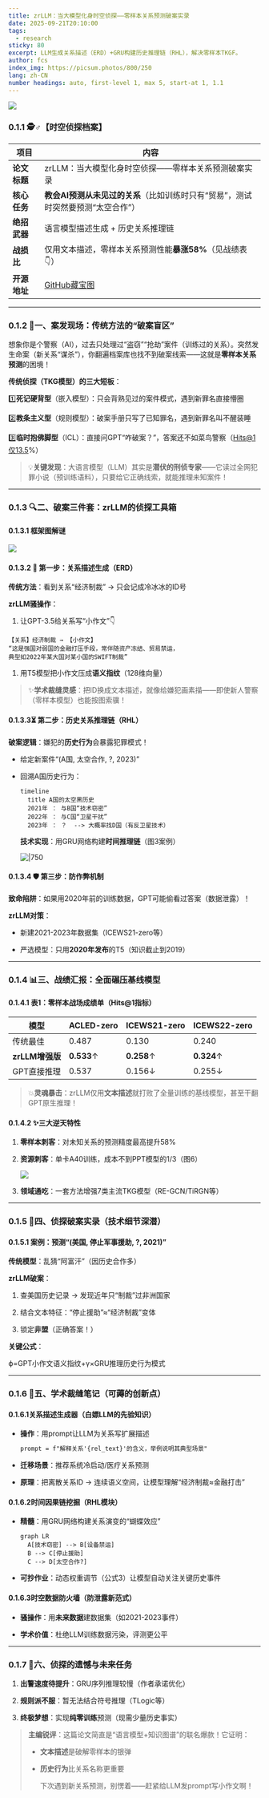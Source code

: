 ```yaml
---
title: zrLLM：当大模型化身时空侦探——零样本关系预测破案实录
date: 2025-09-21T20:10:00
tags:
  - research
sticky: 80
excerpt: LLM生成关系描述（ERD）+GRU构建历史推理链（RHL），解决零样本TKGF。
author: fcs
index_img: https://picsum.photos/800/250
lang: zh-CN
number headings: auto, first-level 1, max 5, start-at 1, 1.1
---
```


![](http://picsum.photos/800/250)


### 0.1.1 🕵️♂️ ​**​【时空侦探档案】​**​

| ​**​项目​**​   | ​**​内容​**​                                        |
| ------------ | ------------------------------------------------- |
| ​**​论文标题​**​ | zrLLM：当大模型化身时空侦探——零样本关系预测破案实录                     |
| ​**​核心任务​**​ | ​**​教会AI预测从未见过的关系​**​（比如训练时只有“贸易”，测试时突然要预测“太空合作”） |
| ​**​绝招武器​**​ | 语言模型描述生成 + 历史关系推理链                                |
| ​**​战损比​**​  | 仅用文本描述，零样本关系预测性能​**​暴涨58%​**​（见战绩表👇）             |
| ​**​开源地址​**​ | [GitHub藏宝图](https://github.com/ZifengDing/zrLLM)  |

---

### 0.1.2 🧩 ​**​一、案发现场：传统方法的“破案盲区”​**​

想象你是个警察（AI），过去只处理过“盗窃”“抢劫”案件（训练过的关系）。突然发生命案（新关系“谋杀”），你翻遍档案库也找不到破案线索——这就是​**​零样本关系预测​**​的困境！

​**​传统侦探（TKG模型）的三大短板​**​：

1️⃣ ​**​死记硬背型​**​（嵌入模型）：只会背熟见过的案件模式，遇到新罪名直接懵圈

2️⃣ ​**​教条主义型​**​（规则模型）：破案手册只写了已知罪名，遇到新罪名叫不醒装睡

3️⃣ ​**​临时抱佛脚型​**​（ICL）：直接问GPT“咋破案？”，答案还不如菜鸟警察（Hits@1仅13.5%）

> 💡 ​**​关键发现​**​：大语言模型（LLM）其实是​**​潜伏的刑侦专家​**​——它读过全网犯罪小说（预训练语料），只要给它正确线索，就能推理未知案件！

---

### 0.1.3 🔍 ​**​二、破案三件套：zrLLM的侦探工具箱​**​

#### 0.1.3.1 ​**​框架图解谜​**​

![](https://hunyuan-plugin-private-1258344706.cos.ap-nanjing.myqcloud.com/pdf_youtu/img/042e47dd633f23a1ba859dab60113621-image.png?q-sign-algorithm=sha1&q-ak=AKID372nLgqocp7HZjfQzNcyGOMTN3Xp6FEA&q-sign-time=1758598209%3B2073958209&q-key-time=1758598209%3B2073958209&q-header-list=host&q-url-param-list=&q-signature=9f2c252467e90fa6a8c5b7e46fdbbaf205a9de18)

#### 0.1.3.2 ​**​🔦 第一步：关系描述生成（ERD）​**​

​**​传统方法​**​：看到关系“经济制裁” → 只会记成冷冰冰的ID号

​**​zrLLM骚操作​**​：

1. 让GPT-3.5给关系写“小作文”👇
    

```
【关系】经济制裁 → 【小作文】 
“这是强国对弱国的金融打压手段，常伴随资产冻结、贸易禁运，  
典型如2022年某大国对某小国的SWIFT制裁”
```

1. 用T5模型把小作文压成​**​语义指纹​**​（128维向量）
    

> ✨ ​**​学术裁缝灵感​**​：把ID换成文本描述，就像给嫌犯画素描——即使新人警察（零样本模型）也能按图索骥！

#### 0.1.3.3 ​**​⏳ 第二步：历史关系推理链（RHL）​**​

​**​破案逻辑​**​：嫌犯的​**​历史行为​**​会暴露犯罪模式！

- 给定新案件“(A国, 太空合作, ?, 2023)”
    
- 回溯A国历史行为：
    ```mermaid
    timeline
      title A国的太空黑历史
      2021年 ： 与B国“技术窃密”
      2022年 ： 与C国“卫星干扰”
      2023年 ： ？  --> 大概率找D国（有反卫星技术）
    ```
    
    ​**​技术实现​**​：用GRU网络构建​**​时间推理链​**​（图3案例）
    
    ![|750](https://hunyuan-plugin-private-1258344706.cos.ap-nanjing.myqcloud.com/pdf_youtu/img/c39ef937594830aa9cb1689a6f852d44-image.png?q-sign-algorithm=sha1&q-ak=AKID372nLgqocp7HZjfQzNcyGOMTN3Xp6FEA&q-sign-time=1758598213%3B2073958213&q-key-time=1758598213%3B2073958213&q-header-list=host&q-url-param-list=&q-signature=a9c7dabdeed1715658abb2613d7fa16e337f9e8c)
    

#### 0.1.3.4 ​**​🛡️ 第三步：防作弊机制​**​

​**​致命陷阱​**​：如果用2020年前的训练数据，GPT可能偷看过答案（数据泄露）！

​**​zrLLM对策​**​：

- 新建2021-2023年数据集（ICEWS21-zero等）
    
- 严选模型：只用​**​2020年发布​**​的T5（知识截止到2019）
    

---

### 0.1.4 📊 ​**​三、战绩汇报：全面碾压基线模型​**​

#### 0.1.4.1 表1：零样本战场成绩单（Hits@1指标）

|模型|ACLED-zero|ICEWS21-zero|ICEWS22-zero|
|---|---|---|---|
|传统最佳|0.487|0.130|0.240|
|​**​zrLLM增强版​**​|​**​0.533​**​↑|​**​0.258​**​↑|​**​0.324​**​↑|
|GPT直接推理|0.537|0.156↓|0.255↓|

> 💥 ​**​灵魂暴击​**​：zrLLM仅用​**​文本描述​**​就打败了全量训练的基线模型，甚至干翻GPT原生推理！

#### 0.1.4.2 ✨ ​**​三大逆天特性​**​

1. ​**​零样本刺客​**​：对未知关系的预测精度最高提升58%
    
2. ​**​资源刺客​**​：单卡A40训练，成本不到PPT模型的1/3（图6）
    
    ![](https://hunyuan-plugin-private-1258344706.cos.ap-nanjing.myqcloud.com/pdf_youtu/img/a48f8ea2b4470cd5586a78d342da520b-image.png?q-sign-algorithm=sha1&q-ak=AKID372nLgqocp7HZjfQzNcyGOMTN3Xp6FEA&q-sign-time=1758598218%3B2073958218&q-key-time=1758598218%3B2073958218&q-header-list=host&q-url-param-list=&q-signature=cc16067df59716f2871cd338c818b720de9127ef)
    
3. ​**​领域通吃​**​：一套方法增强7类主流TKG模型（RE-GCN/TiRGN等）
    

---

### 0.1.5 🧪 ​**​四、侦探破案实录（技术细节深潜）​**​

#### 0.1.5.1 案例：预测“(美国, 停止军事援助, ?, 2021)”

​**​传统模型​**​：乱猜“阿富汗”（因历史合作多）

​**​zrLLM破案​**​：

1. 查美国历史记录 → 发现近年只“制裁”过非洲国家
    
2. 结合文本特征：“停止援助”≈“经济制裁”变体
    
3. 锁定​**​非盟​**​（正确答案！）
    

​**​关键公式​**​：

ϕ=GPT小作文语义指纹​​+γ×GRU推理历史行为模式​​

---

### 0.1.6 🧩 ​**​五、学术裁缝笔记（可薅的创新点）​**​

#### 0.1.6.1 ​**​关系描述生成器（白嫖LLM的先验知识）​**​

- ​**​操作​**​：用prompt让LLM为关系写扩展描述
    
    ```markdown
    prompt = f"解释关系'{rel_text}'的含义，举例说明其典型场景"
    ```
    
- ​**​迁移场景​**​：推荐系统冷启动/医疗关系预测
    
- ​**​原理​**​：把离散关系ID → 连续语义空间，让模型理解“经济制裁≈金融打击”
    

#### 0.1.6.2 ​**​时间因果链挖掘（RHL模块）​**​

- ​**​精髓​**​：用GRU网络构建关系演变的“蝴蝶效应”
    
    ```mermaid
    graph LR
      A[技术窃密] --> B[设备禁运]
      B --> C[停止援助]
      C --> D[太空合作?]
    ```
    
- ​**​可抄作业​**​：动态权重调节（公式3）让模型自动关注关键历史事件
    

#### 0.1.6.3 ​**​时空数据防火墙（防泄露新范式）​**​

- ​**​骚操作​**​：用​**​未来数据​**​建数据集（如2021-2023事件）
    
- ​**​学术价值​**​：杜绝LLM训练数据污染，评测更公平
    

---

### 0.1.7 🚀 ​**​六、侦探的遗憾与未来任务​**​

1. ​**​出警速度待提升​**​：GRU序列推理较慢（作者承诺优化）
    
2. ​**​规则派不服​**​：暂无法结合符号推理（TLogic等）
    
3. ​**​终极梦想​**​：实现​**​纯零训练​**​预测（现需少量历史事实）
    

> ​**​主编锐评​**​：这篇论文简直是“语言模型+知识图谱”的联名爆款！它证明：
> 
> - ​**​文本描述​**​是破解零样本的银弹
>     
> - ​**​历史行为​**​比关系名称更重要
>     
>     下次遇到新关系预测，别愣着——赶紧给LLM发prompt写小作文啊！
>     
